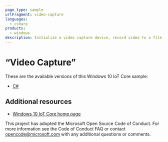 ```yaml
---
page_type: sample
urlFragment: video-capture
languages:
  - csharp
products:
  - windows
description: Initialize a video capture device, record video to a file, preview video feed, and playback recorded video.
---
```


# “Video Capture”

These are the available versions of this Windows 10 IoT Core sample:

*	[C#](./CS/README.md)

## Additional resources
* [Windows 10 IoT Core home page](https://developer.microsoft.com/en-us/windows/iot/)

This project has adopted the Microsoft Open Source Code of Conduct. For more information see the Code of Conduct FAQ or contact <opencode@microsoft.com> with any additional questions or comments.
